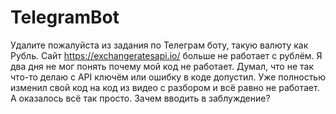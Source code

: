 # TelegramBot
Удалите пожалуйста из задания по Телеграм боту, такую валюту как Рубль. Сайт https://exchangeratesapi.io/ больше не работает с рублём. Я два дня не мог понять почему мой код не работает. Думал, что не так что-то делаю с API ключём или ошибку в коде допустил. Уже полностью изменил свой код на код из видео с разбором  и всё равно не работает. А оказалось всё так просто. Зачем вводить в заблуждение?
